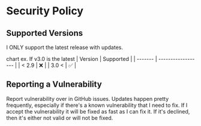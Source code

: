 # Security Policy

## Supported Versions

I ONLY support the latest release with updates.

chart ex. If v3.0 is the latest
| Version | Supported          |
| ------- | ------------------ |
| < 2.9   | :x:                |
| 3.0 <   | :white_check_mark: |

## Reporting a Vulnerability

Report vulnerability over in GitHub issues. Updates happen pretty frequently, especially if there's a known vulnerability that I need to fix. If I accept the
vulnerability it will be fixed as fast as I can fix it. If it's declined, then it's either not valid or will not be fixed.
